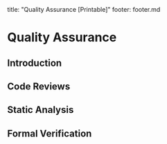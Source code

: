 <frontmatter>
title: "Quality Assurance [Printable]"
footer: footer.md
</frontmatter>

<link rel="stylesheet" href="{{baseUrl}}/css/textbook.css">

<div class="website-content">

<div id="main">

# Quality Assurance

## Introduction

<include src="introduction/what/unit-inParent-asFlat-print.md" boilerplate />
<include src="introduction/validationVsVerification/unit-inParent-asFlat-print.md" boilerplate />

## Code Reviews

<include src="codeReviews/what/unit-inParent-asFlat-print.md" boilerplate />

## Static Analysis

<include src="staticAnalysis/what/unit-inParent-asFlat-print.md" boilerplate />

## Formal Verification

<include src="formalVerification/what/unit-inParent-asFlat-print.md" boilerplate />

</div>

</div>

